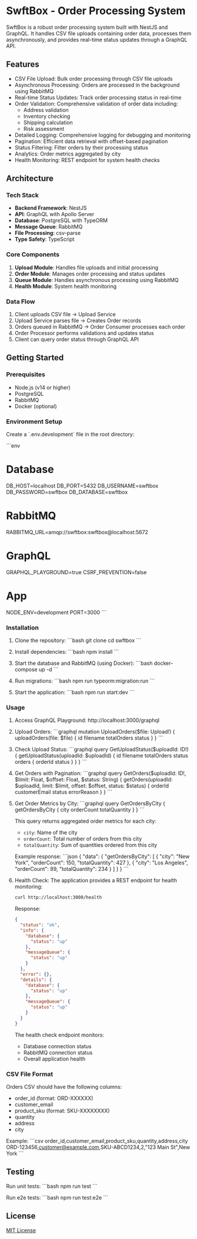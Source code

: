 # SwftBox - Order Processing System

SwftBox is a robust order processing system built with NestJS and GraphQL. It handles CSV file uploads containing order data, processes them asynchronously, and provides real-time status updates through a GraphQL API.

## Features

- CSV File Upload: Bulk order processing through CSV file uploads
- Asynchronous Processing: Orders are processed in the background using RabbitMQ
- Real-time Status Updates: Track order processing status in real-time
- Order Validation: Comprehensive validation of order data including:
  - Address validation
  - Inventory checking
  - Shipping calculation
  - Risk assessment
- Detailed Logging: Comprehensive logging for debugging and monitoring
- Pagination: Efficient data retrieval with offset-based pagination
- Status Filtering: Filter orders by their processing status
- Analytics: Order metrics aggregated by city
- Health Monitoring: REST endpoint for system health checks

## Architecture

### Tech Stack
- **Backend Framework**: NestJS
- **API**: GraphQL with Apollo Server
- **Database**: PostgreSQL with TypeORM
- **Message Queue**: RabbitMQ
- **File Processing**: csv-parse
- **Type Safety**: TypeScript

### Core Components
1. **Upload Module**: Handles file uploads and initial processing
2. **Order Module**: Manages order processing and status updates
3. **Queue Module**: Handles asynchronous processing using RabbitMQ
4. **Health Module**: System health monitoring

### Data Flow
1. Client uploads CSV file → Upload Service
2. Upload Service parses file → Creates Order records
3. Orders queued in RabbitMQ → Order Consumer processes each order
4. Order Processor performs validations and updates status
5. Client can query order status through GraphQL API

## Getting Started

### Prerequisites
- Node.js (v14 or higher)
- PostgreSQL
- RabbitMQ
- Docker (optional)

### Environment Setup
Create a \`.env.development\` file in the root directory:

\`\`\`env
# Database
DB_HOST=localhost
DB_PORT=5432
DB_USERNAME=swftbox
DB_PASSWORD=swftbox
DB_DATABASE=swftbox

# RabbitMQ
RABBITMQ_URL=amqp://swftbox:swftbox@localhost:5672

# GraphQL
GRAPHQL_PLAYGROUND=true
CSRF_PREVENTION=false

# App
NODE_ENV=development
PORT=3000
\`\`\`

### Installation

1. Clone the repository:
   \`\`\`bash
   git clone <repository-url>
   cd swftbox
   \`\`\`

2. Install dependencies:
   \`\`\`bash
   npm install
   \`\`\`

3. Start the database and RabbitMQ (using Docker):
   \`\`\`bash
   docker-compose up -d
   \`\`\`

4. Run migrations:
   \`\`\`bash
   npm run typeorm:migration:run
   \`\`\`

5. Start the application:
   \`\`\`bash
   npm run start:dev
   \`\`\`

### Usage

1. Access GraphQL Playground: http://localhost:3000/graphql

2. Upload Orders:
   \`\`\`graphql
   mutation UploadOrders($file: Upload!) {
     uploadOrders(file: $file) {
       id
       filename
       totalOrders
       status
     }
   }
   \`\`\`

3. Check Upload Status:
   \`\`\`graphql
   query GetUploadStatus($uploadId: ID!) {
     getUploadStatus(uploadId: $uploadId) {
       id
       filename
       totalOrders
       status
       orders {
         orderId
         status
       }
     }
   }
   \`\`\`

4. Get Orders with Pagination:
   \`\`\`graphql
   query GetOrders($uploadId: ID!, $limit: Float, $offset: Float, $status: String) {
     getOrders(uploadId: $uploadId, limit: $limit, offset: $offset, status: $status) {
       orderId
       customerEmail
       status
       errorReason
     }
   }
   \`\`\`

5. Get Order Metrics by City:
   \`\`\`graphql
   query GetOrdersByCity {
     getOrdersByCity {
       city
       orderCount
       totalQuantity
     }
   }
   \`\`\`

   This query returns aggregated order metrics for each city:
   - `city`: Name of the city
   - `orderCount`: Total number of orders from this city
   - `totalQuantity`: Sum of quantities ordered from this city

   Example response:
   \`\`\`json
   {
     "data": {
       "getOrdersByCity": [
         {
           "city": "New York",
           "orderCount": 150,
           "totalQuantity": 427
         },
         {
           "city": "Los Angeles",
           "orderCount": 89,
           "totalQuantity": 234
         }
       ]
     }
   }
   \`\`\`

6. Health Check:
   The application provides a REST endpoint for health monitoring:

   ```bash
   curl http://localhost:3000/health
   ```

   Response:
   ```json
   {
     "status": "ok",
     "info": {
       "database": {
         "status": "up"
       },
       "messageQueue": {
         "status": "up"
       }
     },
     "error": {},
     "details": {
       "database": {
         "status": "up"
       },
       "messageQueue": {
         "status": "up"
       }
     }
   }
   ```

   The health check endpoint monitors:
   - Database connection status
   - RabbitMQ connection status
   - Overall application health

### CSV File Format
Orders CSV should have the following columns:
- order_id (format: ORD-XXXXXX)
- customer_email
- product_sku (format: SKU-XXXXXXXX)
- quantity
- address
- city

Example:
\`\`\`csv
order_id,customer_email,product_sku,quantity,address,city
ORD-123456,customer@example.com,SKU-ABCD1234,2,"123 Main St",New York
\`\`\`

## Testing

Run unit tests:
\`\`\`bash
npm run test
\`\`\`

Run e2e tests:
\`\`\`bash
npm run test:e2e
\`\`\`

## License

[MIT License](LICENSE)
